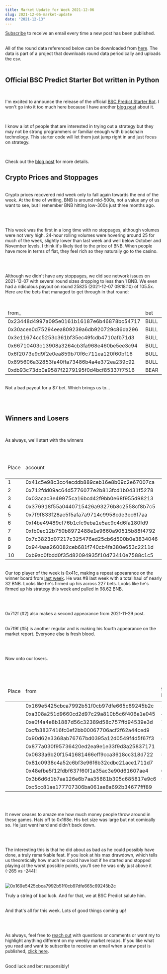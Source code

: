 ```yaml
---
title: Market Update for Week 2021-12-06
slug: 2021-12-06-market-update
date: "2021-12-13"
---
```


<a class="underline" href="https://forms.zohopublic.com/contact631/form/BSCPredictMailingList/formperma/FfjprXQKPkAZNTCcpdNfWQfMlHQvkuBkPvEldZqsUWs">Subscribe</a> to receive an email every time a new post has been published.

<br/>
All of the round data referenced below can be downloaded from <a class="underline" href="https://github.com/bsc-predict/bsc-predict-updater/tree/master/data/v2/main">here</a>. The data is part of a project that downloads round data periodically and uploads the csv.
<br/><br/>

<h2 class="text-2xl underline">Official BSC Predict Starter Bot written in Python</h2>

<br/>

I'm excited to announce the release of the official <a href="https://github.com/bsc-predict/bsc-predict-bot" class="underline">BSC Predict Starter Bot</a>. I won't go into it too much here because I have another <a class="underline" href="https://www.bscpredict.com/blog/2021-12-12">blog post</a> about it.

<br/>

I know a lot of people that are interested in trying out a strategy but they may not be strong programmers or familiar enough with blockchain technology. This starter code will let them just jump right in and just focus on strategy.

<br/>

Check out the <a class="underline" href="https://www.bscpredict.com/blog/2021-12-12">blog post</a> for more details.
<br/>
<div class="divider"></div>

<h2 class="text-2xl underline">Crypto Prices and Stoppages</h2>

<br/>
Crypto prices recovered mid week only to fall again towards the end of the week. At the time of writing, BNB is around mid-500s, not a value any of us want to see, but I remember BNB hitting low-300s just three months ago.

<br/><br/>

This week was the first in a long time with no stoppages, although volumes were not very high. 24-hour rolling volumes were hovering around 25 for much of the week, slightly lower than last week and well below October and November levels. I think it's likely tied to the price of BNB. When people have more in terms of fiat, they feel rich so they naturally go to the casino.

<br/><br/>

Although we didn't have any stoppages, we did see network issues on 2021-12-07 with several round sizes dropping to less than 1 BNB. We even had a ridiculous payout on round 25825 (2021-12-07 09:18:10) of 105.5x. Here are the bets that managed to get through in that round:

<br/>

<table class="table">
  <thead>
    <tr>
      <td>from_</td> <td>bet</td> <td>value</td> <td>result</td>
    </tr>
  </thead>
  <tbody>
    <tr><td>0x23448d4997a095e0161b16187e6b46878bc54717</td><td>BULL</td><td>0.05</td><td>-0.05</td></tr>
    <tr><td>0x30acee0d75294eea809239a6db920729c86da296</td><td>BULL</td><td>0.05</td><td>-0.05</td></tr>
    <tr><td>0x3e11674cc5253c361bf35ec49fcdb4710afb71d3</td><td>BULL</td><td>1.184</td><td>-1.18</td></tr>
    <tr><td>0x66710403c13908a3264cb3fa968e460be5ee3c94</td><td>BULL</td><td>0.01</td><td>-0.01</td></tr>
    <tr><td>0x6f2073e9d9f2e0ea859b70f6c711ea120f60bf16</td><td>BULL</td><td>0.1</td><td>-0.1</td></tr>
    <tr><td>0x895606a32853fa40ffa73486b4a4e372ea239c92</td><td>BULL</td><td>0.005</td><td>-0.005</td></tr>
    <tr><td>0xdb93c73db0a9587f2279195f0d4bcf85337f7516</td><td>BEAR</td><td>0.013</td><td>	1.35</td></tr>
  </tbody>
</table>

<br/>
Not a bad payout for a $7 bet. Which brings us to...

<br/><br/>
<div class="divider"></div>

<h2 class="text-2xl underline">Winners and Losers</h2>

<br/>

As always, we'll start with the winners


<br/>

<table class="table w-screen">
  <thead>
    <tr><td>Place</td><td>account</td><td>games played</td><td>won</td><td>won USD</td><td>Winnings Even Money</td><td>Average bet size</td></tr>
  </thead>

  <tbody>
    <tr><td>1</td><td>0x41c5e98c3cc4ecddb889ceb16e8b09c2e67007ca</td><td>287</td><td>98.62</td><td>56,430.0</td><td>8.82</td><td>3.46</td></tr>
    <tr><td>2</td><td>0x712fdd09ac64d5776077e2b813fcd1b0431f5278</td><td>87</td><td>58.14</td><td>33,060.0</td><td>22.36</td><td>2.34</td></tr>
    <tr><td>3</td><td>0x03acac3e49975ca16bcd42f9bb0e68f955d98213</td><td>873</td><td>48.03</td><td>27,360.0</td><td>35.24</td><td>0.33</td></tr>
    <tr><td>4</td><td>0x376918f55a0440715426a93276b8c2558cf8b7c5</td><td>139</td><td>39.75</td><td>22,800.0</td><td>16.18</td><td>2.24</td></tr>
    <tr><td>5</td><td>0x7f9f833f28ae5f5afa7a9714c9958cde3ec6f7aa</td><td>719</td><td>39.28</td><td>22,230.0</td><td>20.04</td><td>1.47</td></tr>
    <tr><td>6</td><td>0xf4be49489cf76b1cfc9eba1e5ac9c4d6fa180fd9</td><td>1428</td><td>38.83</td><td>22,230.0</td><td>72.07</td><td>0.49</td></tr>
    <tr><td>7</td><td>0xfb0ec12b750b8972488e1e9660a90515b88f4792</td><td>901</td><td>29.83</td><td>17,100.0</td><td>61.63</td><td>0.42</td></tr>
    <tr><td>8</td><td>0x7c3823d07217c325476ed25cb6d500b0e3834046</td><td>106</td><td>25.63</td><td>14,820.0</td><td>6.98</td><td>1.65</td></tr>
    <tr><td>9</td><td>0x944aaa260082ceb681f740cb4fa380e653c2211d</td><td>28</td><td>23.22</td><td>13,110.0</td><td>9.22</td><td>1.24</td></tr>
    <tr><td>10</td><td>0xb9ac0fbdd0f35d82094935f10d73410e7588c1c5</td><td>160</td><td>22.09</td><td>12,540.0</td><td>16.2</td><td>0.92</td></tr>
  </tbody>
</table>

<br/>
Our top player of the week is 0x41c, making a repeat appearance on the winner board from <a class="underline" href="">last week</a>. He was #8 last week with a total haul of nearly 32 BNB. Looks like he's firmed up his across 227 bets. Looks like he's firmed up his strategy this week and pulled in 98.62 BNB.

<br/><br/>

0x712f (#2) also makes a second appearance from 2021-11-29 post.

<br/>
0x7f9f (#5) is another regular and is making his fourth appearance on the market report. Everyone else is fresh blood.

<br/><br/>

Now onto our losers.

<br/><br/>

<table class="table w-screen">
  <thead>
    <tr><td>Place</td><td>from</td><td>games played</td><td>won</td><td>won USD</td><td>Winnings Even Money</td><td>Average bet size</td></tr>
  </thead>
    <tbody>
      <tr><td></td><td>0x169e5425cbca7992b51f0cb97dfe665c69245b2c</td><td>151</td><td>-245.83</td><td>-140,220.0</td><td>-17.41</td><td>4.28</td></tr>
      <tr><td></td><td>0xa308a251d9660cd2d97c29a810b5c6f406e1e045</td><td>40</td><td>-68.2</td><td>-38,760.0</td><td>-5.37</td><td>6.06</td></tr>
      <tr><td></td><td>0xe0f4a4e8b1887d56c32389d58c757ffd94539e3d</td><td>72</td><td>-66.88</td><td>-38,190.0</td><td>-7.24</td><td>2.93</td></tr>
      <tr><td></td><td>0xcfb3837416fc0ef2bb00067706acf2f62a44ced9</td><td>55</td><td>-65.38</td><td>-37,050.0</td><td>-15.36</td><td>4.67</td></tr>
      <tr><td></td><td>0x90d62e3368ab76767bd0395a12d0549f4d5f67f3</td><td>45</td><td>-54.32</td><td>-30,780.0</td><td>-7.01</td><td>5.64</td></tr>
      <tr><td></td><td>0x877a030f95736420ed2ea9e1e33f9d3a25837171</td><td>130</td><td>-48.59</td><td>-27,930.0</td><td>-6.44</td><td>2.26</td></tr>
      <tr><td></td><td>0x0633a6b20f1541681466eff9cca3618cc318d722</td><td>58</td><td>-46.9</td><td>-26,790.0</td><td>-8.97</td><td>3.46</td></tr>
      <tr><td></td><td>0x81c0938c4a52c6bf3e96f6b32cdbc21ace1711d7</td><td>143</td><td>-44.45</td><td>-25,080.0</td><td>-34.42</td><td>1.2</td></tr>
      <tr><td></td><td>0x48efbe5f12fdbf637f60f1a35ac3e90d61607ae4</td><td>68</td><td>-44.44</td><td>-25,080.0</td><td>-9.38</td><td>4.12</td></tr>
      <tr><td></td><td>0x3b6d6d1b7aa126e6b7aa35881b305c685817e9c6</td><td>521</td><td>-42.97</td><td>-24,510.0</td><td>-13.6</td><td>2.15</td></tr>
      <tr><td></td><td>0xc5cc81ae177707306ba061ae8a692b34677fff89</td><td>174</td><td>-40.67</td><td>-23,370.0</td><td>-14.2</td><td>1.46</td></tr>
  </tbody>
</table>

<br/><br/>

It never ceases to amaze me how much money people throw around in these games. Hats off to 0x168e. His bet size was large but not comically so. He just went hard and didn't back down.


<br/><br/>

The interesting this is that he did about as bad as he could possibly have done, a truly remarkable feat. If you look at his max drawdown, which tells us theoretically how much he could have lost if he started and stopped playing at the worst possible points, you'll see he was only just above it (-265 vs -244)!

<br/>

<img src="https://i.imgur.com/Elgzo4M.png" alt="0x169e5425cbca7992b51f0cb97dfe665c69245b2c">

<br/>

Truly a string of bad luck. And for that, we at BSC Predict salute him.

<div class="divider"></div>

<br/>
And that's all for this week. Lots of good things coming up!

<br/><br/>

As always, feel free to <a class="underline" href="mailto:contact@bscpredict.com">reach out</a> with questions or comments or want my to highlight anything different on my weekly market recaps. If you like what you read and want to subscribe to receive an email when a new post is published, <a class="underline" href="https://forms.zoho.com/contact631/form/BSCPredictMailingList">click here</a>.
<br/><br/>

Good luck and bet responsibly!


